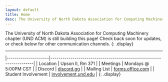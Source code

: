 ```yaml
---
layout: default
title: Home
desc: The University of North Dakota Association for Computing Machinery Chapter (UND ACM)'s homepage. Welcome!
---
```


The University of North Dakota Association for Computing Machinery chapter (UND ACM) is still building this page! 
Check back soon for updates, or check below for other communication channels.
{: .display}

---

|---------------------|---------------------------------------------------------------------|
| Location            | Upson II, Rm 371                                                    |
| Meetings            | Mondays @ 5:00PM CST                                                |
| Discord             | [discord.gg](https://discord.gg/jpxZaaA6tm)                         |
| Mailing List        | [forms.office.com](https://forms.office.com/r/HZqnSSjvXE)           |
| Student Involvement | [involvement.und.edu](https://involvement.und.edu/organization/acm) |
{: .display}
